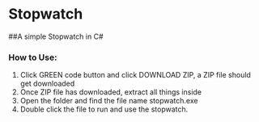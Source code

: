 # Stopwatch

##A simple Stopwatch in C#

### How to Use: 
1. Click GREEN code button and click DOWNLOAD ZIP, a ZIP file should get downloaded
2. Once ZIP file has downloaded, extract all things inside 
3. Open the folder and find the file name stopwatch.exe 
4. Double click the file to run and use the stopwatch. 
